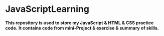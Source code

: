 # JavaScriptLearning

**This repository is used to store my JavaScript & HTML & CSS practice code.**
**It contains code from mini-Project & exercise & summary of skills.**
